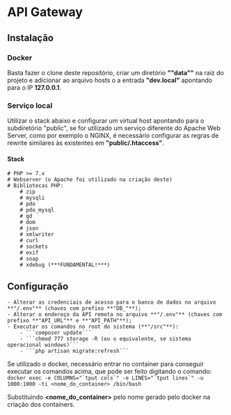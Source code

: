 # API Gateway  

## Instalação
### Docker
Basta fazer o clone deste repositório, criar um diretório **""data""** na raiz do projeto e adicionar ao arquivo hosts o a entrada **"dev.local"** apontando para o IP **127.0.0.1**.

### Serviço local
Utilizar o stack abaixo e configurar um virtual host apontando para o subdiretório "public", se for utilizado um serviço diferente do Apache Web Server, como por exemplo o NGINX, é necessário configurar as regras de rewrite similares às existentes em **"public/.htaccess"**.


#### Stack
    # PHP >= 7.x
    # Webserver (o Apache foi utilizado na criação deste)
    # Bibliotecas PHP:
        # zip
        # mysqli
        # pdo
        # pdo_mysql
        # gd
        # dom
        # json
        # xmlwriter
        # curl
        # sockets
        # exif
        # soap
        # xdebug (***FUNDAMENTAL!***)

## Configuração
    - Alterar as credenciais de acesso para o banco de dados no arquivo **"/.env"** (chaves com prefixo **"DB_"**);
    - Alterar o endereço da API remota no arquivo **"/.env"** (chaves com prefixo **"API_URL"** e **"API_PATH"**);
    - Executar os comandos no root do sistema (**"/src"**):
        - ```composer update```
        - ```chmod 777 storage -R (ou o equivalente, se sistema operacional windows)```
        - ```php artisan migrate:refresh```

Se utilizado o docker, necessário entrar no container para conseguir executar os comandos acima, que pode ser feito digitando o comando:
```docker exec -e COLUMNS="`tput cols`" -e LINES="`tput lines`" -u 1000:1000 -ti <nome_do_container> /bin/bash```

Substituindo **<nome_do_container>** pelo nome gerado pelo docker na criação dos containers.
